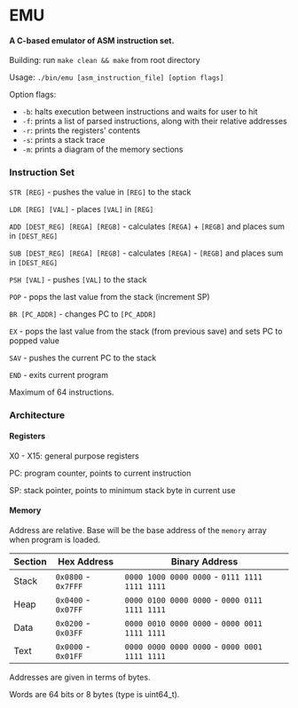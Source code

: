 # EMU
#### A C-based emulator of ASM instruction set.

Building: run `make clean && make` from root directory

Usage: `./bin/emu [asm_instruction_file] [option flags]`

Option flags:
* `-b`: halts execution between instructions and waits for user to hit <Enter>
* `-f`: prints a list of parsed instructions, along with their relative addresses
* `-r`: prints the registers' contents
* `-s`: prints a stack trace
* `-m`: prints a diagram of the memory sections

### Instruction Set
`STR [REG]` - pushes the value in `[REG]` to the stack

`LDR [REG] [VAL]` - places `[VAL]` in `[REG]`

`ADD [DEST_REG] [REGA] [REGB]` - calculates `[REGA]` + `[REGB]` and places sum in `[DEST_REG]`

`SUB [DEST_REG] [REGA] [REGB]` - calculates `[REGA]` - `[REGB]` and places sum in `[DEST_REG]`

`PSH [VAL]` - pushes `[VAL]` to the stack

`POP` - pops the last value from the stack (increment SP)

`BR [PC_ADDR]` - changes PC to `[PC_ADDR]`

`EX` - pops the last value from the stack (from previous save) and sets PC to popped value

`SAV` - pushes the current PC to the stack

`END` - exits current program

Maximum of 64 instructions.

### Architecture
#### Registers
X0 - X15: general purpose registers

PC: program counter, points to current instruction

SP: stack pointer, points to minimum stack byte in current use

#### Memory
Address are relative. Base will be the base address of the `memory` array when program is loaded.

|	Section		|	Hex Address		  |	Binary Address								|
|---------------|---------------------|---------------------------------------------|
|	Stack		|	`0x0800` - `0x7FFF` |	`0000 1000 0000 0000` - `0111 1111 1111 1111`	|
|	Heap		|	`0x0400` - `0x07FF` |	`0000 0100 0000 0000` - `0000 0111 1111 1111`	|
|	Data		|	`0x0200` - `0x03FF` |	`0000 0010 0000 0000` - `0000 0011 1111 1111`	|
|	Text		|	`0x0000` - `0x01FF` |	`0000 0000 0000 0000` - `0000 0001 1111 1111`	|

Addresses are given in terms of bytes.

Words are 64 bits or 8 bytes (type is uint64_t).
